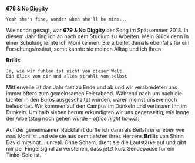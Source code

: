 **679 & No Diggity**

    Yeah she's fine, wonder when she'll be mine...

Wie schon gesagt, war **679 & No Diggity** der Song im Spätsommer 2018. In diesem Jahr fing ich an nach dem Studium zu Arbeiten.
Mein Glück denn in einer Schulung lernte ich Moni kennen. Sie arbeitet damals ebenfalls für ein Forschungsinstitut, somit kannte sie meinen Alltag und ich Ihren.



**Brillis**

    Ja, wie wir fühlen ist nicht von dieser Welt. 
    Ein Blick von dir und alles strahlt von selbst

Mittlerweile ist das Jahr fast zu Ende und ab und wir verabredeten uns immer öfters zum gemeinsamen Feierabend. Während nach um nach die Lichter in den Büros ausgeschaltet wurden, 
waren meinst unsere noch beleuchtet. Wir kommen auf den Campus im Dunkeln und verlassen Ihn im Dunkeln. Um halb sieben herum erkundigten wir uns gegenseitig, wie lange der Arbeitstag noch gehen würde - *office night hawks*.

Auf der gemeinsamen Rückfahrt durfte ich dann als Beifahrer erleben wie *cool* Moni ist und wie sie aus dem tiefsten ihres Herzens **Brillis** von Shirin David mitsingt... unreal. Ohne Scham, dreht sie die Lautstärke auf und gibt mir per Fingersignal zu verstehen, dass jetzt kurz Sendepause für ein Tinko-Solo ist.
